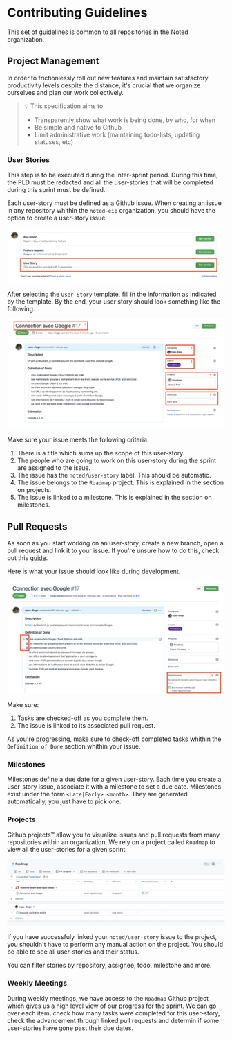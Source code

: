# Contributing Guidelines

This set of guidelines is common to all repositories in the Noted organization.

## Project Management

In order to frictionlessly roll out new features and maintain satisfactory productivity levels despite the distance, it's crucial that we organize ourselves and plan our work collectively.

> 💡 This specification aims to
> 
> - Transparently show what work is being done, by who, for when
> - Be simple and native to Github
> - Limit administrative work (maintaining todo-lists, updating statuses, etc)

### User Stories

This step is to be executed during the inter-sprint period. During this time, the PLD must be redacted and all the user-stories that will be completed during this sprint must be defined.

Each user-story must be defined as a Github issue. When creating an issue in any repository whithin the `noted-eip` organization, you should have the option to create a user-story issue.

![Available issue templates](assets/available-issue-templates.png)

After selecting the `User Story` template, fill in the information as indicated by the template. By the end, your user story should look something like the following.

![Complete user story issue](assets/complete-user-story-issue.png)

Make sure your issue meets the following criteria:

1. There is a title which sums up the scope of this user-story.
2. The people who are going to work on this user-story during the sprint are assigned to the issue.
3. The issue has the `noted/user-story` label. This should be automatic.
4. The issue belongs to the `Roadmap` project. This is explained in the section on projects.
5. The issue is linked to a milestone. This is explained in the section on milestones.

## Pull Requests

As soon as you start working on an user-story, create a new branch, open a pull request and link it to your issue. If you're unsure how to do this, check out this [guide](https://docs.github.com/en/issues/tracking-your-work-with-issues/linking-a-pull-request-to-an-issue).

Here is what your issue should look like during development.

![User story with linked pull request](assets/user-story-linked-pull-request.png)

Make sure:

1. Tasks are checked-off as you complete them.
2. The issue is linked to its associated pull request.

As you're progressing, make sure to check-off completed tasks whithin the `Definition of Done` section whithin your issue.

### Milestones

Milestones define a due date for a given user-story. Each time you create a user-story issue, associate it with a milestone to set a due date. Milestones exist under the form `<Late|Early> <month>`. They are generated automatically, you just have to pick one.

### Projects

Github projects™️ allow you to visualize issues and pull requests from many repositories within an organization. We rely on a project called `Roadmap` to view all the user-stories for a given sprint.

![Roadmap project](assets/github-project-roadmap.png)

If you have successfuly linked your `noted/user-story` issue to the project, you shouldn't have to perform any manual action on the project. You should be able to see all user-stories and their status.

You can filter stories by repository, assignee, todo, milestone and more.

### Weekly Meetings

During weekly meetings, we have access to the `Roadmap` Github project which gives us a high level view of our progress for the sprint. We can go over each item, check how many tasks were completed for this user-story, check the advancement through linked pull requests and determin if some user-stories have gone past their due dates. 
